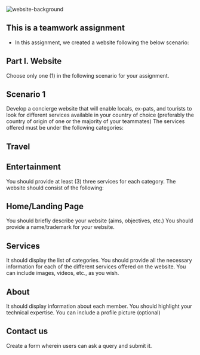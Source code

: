 ![website-background](https://github.com/Sadickachuli/html_css_contest_-group14-/assets/116743995/e5b44287-53d4-46c0-824c-b65ff7c50202)

## This is a teamwork assignment

- In this assignment, we created a website following the below scenario:

## Part I. Website
Choose only one (1) in the following scenario for your assignment.

## Scenario 1
Develop a concierge website that will enable locals, ex-pats, and tourists to look for different services available in your country of choice (preferably the country of origin of one or the majority of your teammates) The services offered must be under the following categories:

## Travel
## Entertainment
You should provide at least (3) three services for each category. The website should consist of the following:

## Home/Landing Page
You should briefly describe your website (aims, objectives, etc.)
You should provide a name/trademark for your website.

## Services
It should display the list of categories.
You should provide all the necessary information for each of the different services offered on the website.
You can include images, videos, etc., as you wish.

## About
It should display information about each member.
You should highlight your technical expertise.
You can include a profile picture (optional)

## Contact us
Create a form wherein users can ask a query and submit it.
